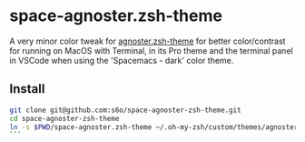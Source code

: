 # space-agnoster.zsh-theme

A very minor color tweak for [agnoster.zsh-theme](https://github.com/agnoster/agnoster-zsh-theme)
for better color/contrast for running on MacOS with Terminal, in its Pro theme and the terminal
panel in VSCode when using the 'Spacemacs - dark' color theme.

## Install

````bash
git clone git@github.com:s6o/space-agnoster-zsh-theme.git
cd space-agnoster-zsh-theme
ln -s $PWD/space-agnoster.zsh-theme ~/.oh-my-zsh/custom/themes/agnoster.zsh-theme
```

